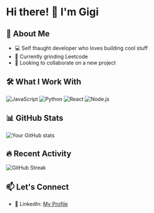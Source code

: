 # Hi there! 👋 I'm Gigi

## 🚀 About Me
- 💻 Self thaught developer who loves building cool stuff
- 🌱 Currently grinding Leetcode
- 🎯 Looking to collaborate on a new project

## 🛠️ What I Work With
![JavaScript](https://img.shields.io/badge/-JavaScript-F7DF1E?style=flat&logo=javascript&logoColor=black)
![Python](https://img.shields.io/badge/-Python-3776AB?style=flat&logo=python&logoColor=white)
![React](https://img.shields.io/badge/-React-61DAFB?style=flat&logo=react&logoColor=black)
![Node.js](https://img.shields.io/badge/-Node.js-339933?style=flat&logo=node.js&logoColor=white)

## 📊 GitHub Stats
![Your GitHub stats](https://github-readme-stats.vercel.app/api?username=Giolii&show_icons=true&theme=dark)

## 🔥 Recent Activity
![GitHub Streak](https://github-readme-streak-stats.herokuapp.com/?user=Giolii&theme=dark)

## 📫 Let's Connect
- 💼 LinkedIn: [My Profile](https://www.linkedin.com/in/luigi-olianas123)

